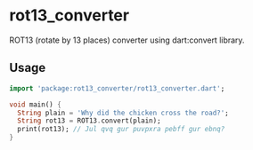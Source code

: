 # rot13_converter

ROT13 (rotate by 13 places) converter using dart:convert library.

## Usage

```dart
import 'package:rot13_converter/rot13_converter.dart';

void main() {
  String plain = 'Why did the chicken cross the road?';
  String rot13 = ROT13.convert(plain);
  print(rot13); // Jul qvq gur puvpxra pebff gur ebnq?
}
```
